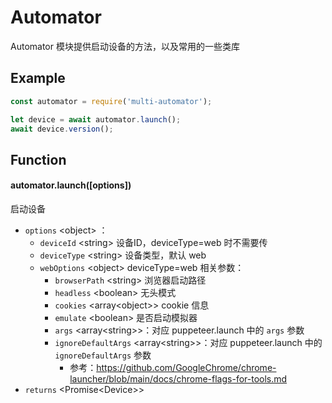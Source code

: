 # Automator

Automator 模块提供启动设备的方法，以及常用的一些类库

## Example

```javascript
const automator = require('multi-automator');

let device = await automator.launch();
await device.version();
```

## Function

#### automator.launch([options])

启动设备

- `options` <object\> ：
  - `deviceId` <string\> 设备ID，deviceType=web 时不需要传
  - `deviceType` <string\> 设备类型，默认 web
  - `webOptions` <object\> deviceType=web 相关参数：
    - `browserPath` <string\> 浏览器启动路径
    - `headless` <boolean\> 无头模式
    - `cookies` <array<object\>\> cookie 信息
    - `emulate` <boolean\> 是否启动模拟器
    - `args` <array<string\>>：对应 puppeteer.launch 中的 `args` 参数
    - `ignoreDefaultArgs` <array<string\>>：对应 puppeteer.launch 中的 `ignoreDefaultArgs` 参数
      - 参考：https://github.com/GoogleChrome/chrome-launcher/blob/main/docs/chrome-flags-for-tools.md
- `returns` <Promise<Device\>\> 


